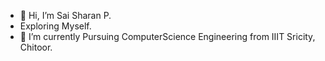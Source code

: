 - 👋 Hi, I’m Sai Sharan P.
- Exploring Myself.
- 🌱 I’m currently Pursuing ComputerScience Engineering from IIIT Sricity, Chitoor.

